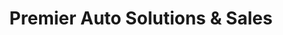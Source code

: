 ---
title: "Premier Auto Solutions & Sales"
url: /quinton/premier-auto-solutions-und-sales/
shop: Autohaus
---